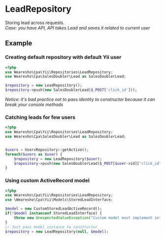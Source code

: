 # LeadRepository
Storing lead across requests.  
*Case: you have API, API takes Lead and saves it related to current user*

## Example
### Creating default repository with default Yii user
```php
<?php
use Wearesho\Cpa\Yii\Repositories\LeadRepository;
use Wearesho\Cpa\SalesDoubler\Lead as SalesDoublerLead;

$repository = new LeadRepository();
$repository->push(new SalesDoublerLead($_POST['click_id']));
```
*Notice: it's bad practice not to pass identity to constructor because it can break your console methods* 
### Catching leads for few users
```php
<?php
use Wearesho\Cpa\Yii\Repositories\LeadRepository;
use Wearesho\Cpa\SalesDoubler\Lead as SalesDoublerLead;


$users = UsersRepository::getActive();
foreach($users as $user) {
    $repository = new LeadRepository($user);
    $repository->push(new SalesDoublerLead($_POST[$user->id]["click_id"]));
}
``` 
### Using custom ActiveRecord model
```php
<?php
use Wearesho\Cpa\Yii\Repositories\LeadRepository;
use \Wearesho\Cpa\Yii\Models\StoredLeadInterface;

$model = new CustomStoredLeadActiveRecord();
if(!$model instanceof StoredLeadInterface) {
    throw new UnexpectedValueException("Custom model must implement interface");
}
// Just pass model instance to constructor
$repository = new LeadRepository(null, $model); 
```